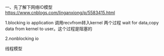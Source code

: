一、先了解下网络IO模型
https://www.cnblogs.com/linganxiong/p/5583415.html

1.blocking io
application 调用recvfrom转入kernel 两个过程 wait for data,copy data from kernel to user。这个过程是阻塞的

2.nonblocking io


线程模型